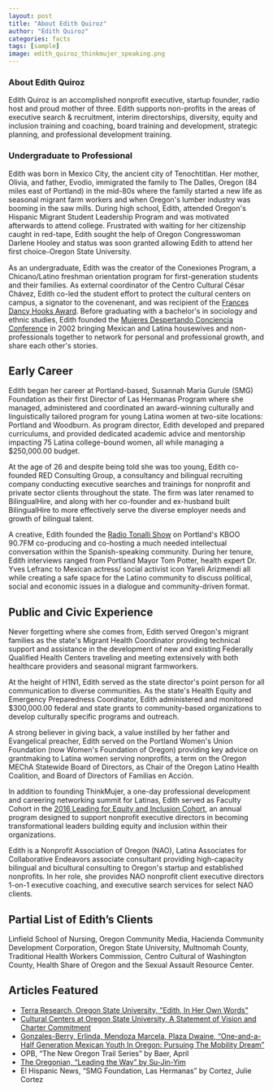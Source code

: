 ```yaml
---
layout: post
title: "About Edith Quiroz"
author: "Edith Quiroz"
categories: facts
tags: [sample]
image: edith_quiroz_thinkmujer_speaking.png
---
```


### About Edith Quiroz

Edith Quiroz is an accomplished nonprofit executive, startup founder, radio host and proud mother of three. Edith supports non-profits in the areas of executive search & recruitment, interim directorships, diversity, equity and inclusion training and coaching, board training and development, strategic planning, and professional development training.

### Undergraduate to Professional

Edith was born in Mexico City, the ancient city of Tenochtitlan. Her mother, Olivia, and father, Evodio, immigrated the family to The Dalles, Oregon (84 miles east of Portland) in the mid-80s where the family started a new life as seasonal migrant farm workers and when Oregon's lumber industry was booming in the saw mills. During high school, Edith, attended Oregon's Hispanic Migrant Student Leadership Program and was motivated afterwards to attend college. Frustrated with waiting for her citizenship caught in red-tape, Edith sought the help of Oregon Congresswoman Darlene Hooley and status was soon granted allowing Edith to attend her first choice⎯Oregon State University.

As an undergraduate, Edith was the creator of the Conexiones Program, a Chicano/Latino freshman orientation program for first-generation students and their families. As external coordinator of the Centro Cultural César Chávez, Edith co-led the student effort to protect the cultural centers on campus, a signator to the covenenant, and was recipient of the [Frances Dancy Hooks Award](https://diversity.oregonstate.edu/MLK%20Commemoration/legacy-awards/frances-dancy-hooks-award). Before graduating with a bachelor's in sociology and ethnic studies, Edith founded the [Mujeres Despertando Conciencia Conference](https://www.linkedin.com/pulse/you-cant-escape-your-true-calling-edith-molina) in 2002 bringing Mexican and Latina housewives and non-professionals together to network for personal and professional growth, and share each other's stories.

## Early Career

Edith began her career at Portland-based, Susannah Maria Gurule (SMG) Foundation as their first Director of Las Hermanas Program where she managed, administered and coordinated an award-winning culturally and linguistically tailored program for young Latina women at two-site locations: Portland and Woodburn. As program director, Edith developed and prepared curriculums, and provided dedicated academic advice and mentorship impacting 75 Latina college-bound women, all while managing a $250,000.00 budget.

At the age of 26 and despite being told she was too young, Edith co-founded RED Consulting Group, a consultancy and bilingual recruiting company conducting executive searches and trainings for nonprofit and private sector clients throughout the state. The firm was later renamed to BilingualHire, and along with her co-founder and ex-husband built BilingualHire to more effectively serve the diverse employer needs and growth of bilingual talent.

A creative, Edith founded the [Radio Tonalli Show](https://www.facebook.com/tonalli.show/) on Portland's KBOO 90.7FM co-producing and co-hosting a much needed intellectual conversation within the Spanish-speaking community. During her tenure, Edith interviews ranged from Portland Mayor Tom Potter, health expert Dr. Yves Lefranc to Mexican actress/ social activist icon Yareli Arizmendi all while creating a safe space for the Latino community to discuss political, social and economic issues in a dialogue and community-driven format.

## Public and Civic Experience

Never forgetting where she comes from, Edith served Oregon's migrant families as the state's Migrant Health Coordinator providing technical support and assistance in the development of new and existing Federally Qualified Health Centers traveling and meeting extensively with both healthcare providers and seasonal migrant farmworkers.

At the height of H1N1, Edith served as the state director's point person for all communication to diverse communities. As the state's Health Equity and Emergency Preparedness Coordinator, Edith administered and monitored $300,000.00 federal and state grants to community-based organizations to develop culturally specific programs and outreach.

A strong believer in giving back, a value instilled by her father and Evangelical preacher, Edith served on the Portland Women's Union Foundation (now Women's Foundation of Oregon) providing key advice on grantmaking to Latina women serving nonprofits, a term on the Oregon MEChA Statewide Board of Directors, as Chair of the Oregon Latino Health Coalition, and Board of Directors of Familias en Acción.

In addition to founding ThinkMujer, a one-day professional development and careering networking summit for Latinas, Edith served as Faculty Cohort in the [2016 Leading for Equity and Inclusion Cohort](https://www.nonprofitoregon.org/page/2016-leading-equity-and-inclusion-Cohort), an annual program designed to support nonprofit executive directors in becoming transformational leaders building equity and inclusion within their organizations.

Edith is a Nonprofit Association of Oregon (NAO), Latina Associates for Collaborative Endeavors associate consultant providing high-capacity bilingual and bicultural consulting to Oregon's startup and established nonprofits. In her role, she provides NAO nonprofit client executive directors 1-on-1 executive coaching, and executive search services for select NAO clients.

## Partial List of Edith’s Clients

Linfield School of Nursing, Oregon Community Media, Hacienda Community Development Corporation, Oregon State University, Multnomah County, Traditional Health Workers Commission, Centro Cultural of Washington County, Health Share of Oregon and the Sexual Assault Resource Center.

## Articles Featured

- [Terra Research, Oregon State University, "Edith, In Her Own Words"](https://terra.oregonstate.edu/2007/04/edith-molina-in-her-own-words/)
- [Cultural Centers at Oregon State University, A Statement of Vision and Charter Commitment](https://leadership.oregonstate.edu/president/reports-and-initiatives/diversity-report/cultural-centers-oregon-state-university)
- [Gonzales-Berry, Erlinda, Mendoza Marcela, Plaza Dwaine, “One-and-a-Half Generation Mexican Youth In Oregon: Pursuing The Mobility Dream”](https://www.academia.edu/27473028/ONE_AND_A_HALF_GENERATION_MEXICAN_YOUTH_IN_OREGON_PURSUING_THE_MOBILITY_DREAM_A_Report)
- OPB, “The New Oregon Trail Series” by Baer, April
- [The Oregonian, “Leading the Way” by Su-Jin-Yim](https://www.somosprimos.com/sp2004/spjun04/spjun04.htm)
- El Hispanic News, “SMG Foundation, Las Hermanas” by Cortez, Julie Cortez
